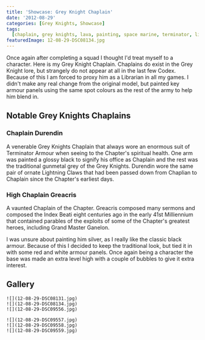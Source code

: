 ```yaml
---
title: 'Showcase: Grey Knight Chaplain'
date: '2012-08-29'
categories: [Grey Knights, Showcase]
tags:
  [chaplain, grey knights, lava, painting, space marine, terminator, librarian]
featuredImage: 12-08-29-DSC08134.jpg
---
```


Once again after completing a squad I thought I'd treat myself to a character. Here is my Grey Knight Chaplain. Chaplains do exist in the Grey Knight lore, but strangely do not appear at all in the last few Codex. Because of this I am forced to proxy him as a Librarian in all my games. I didn't make any real change from the original model, but painted key armour panels using the same spot colours as the rest of the army to help him blend in.

## Notable Grey Knights Chaplains

### Chaplain Durendin
A venerable Grey Knights Chaplain that always wore an enormous suit of Terminator Armour when seeing to the Chapter's spiritual health. One arm was painted a glossy black to signify his office as Chaplain and the rest was the traditional gunmetal grey of the Grey Knights. Durendin wore the same pair of ornate Lightning Claws that had been passed down from Chaplian to Chaplain since the Chapter's earliest days.

### High Chaplain Greacris
A vaunted Chaplain of the Chapter. Greacris composed many sermons and composed the Index Beati eight centuries ago in the early 41st Milliennium that contained parables of the exploits of some of the Chapter's greatest heroes, including Grand Master Ganelon.

I was unsure about painting him silver, as I really like the classic black armour. Because of this I decided to keep the traditional look, but tied it in with some red and white armour panels. Once again being a character the base was made an extra level high with a couple of bubbles to give it extra interest.

## Gallery

```grid|3
![](12-08-29-DSC08131.jpg)
![](12-08-29-DSC08134.jpg)
![](12-08-29-DSC09556.jpg)
```

```grid|3
![](12-08-29-DSC09557.jpg)
![](12-08-29-DSC09558.jpg)
![](12-08-29-DSC09559.jpg)
```
